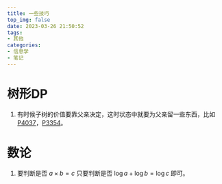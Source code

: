 ```yaml
---
title: 一些技巧
top_img: false
date: 2023-03-26 21:50:52
tags:
- 其他
categories:
- 信息学
- 笔记
---
```

# 树形DP
1. 有时候子树的价值要靠父亲决定，这时状态中就要为父亲留一些东西，比如[P4037](https://www.luogu.com.cn/problem/P4037)，[P3354](https://www.luogu.com.cn/problem/P3354)。
# 数论
1. 要判断是否 $a\times b=c$ 只要判断是否 $\log a+\log b=\log c$ 即可。